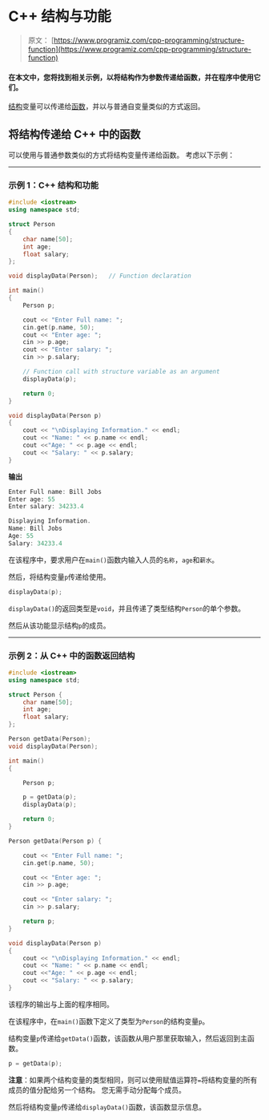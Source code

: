# C++ 结构与功能

> 原文： [https://www.programiz.com/cpp-programming/structure-function](https://www.programiz.com/cpp-programming/structure-function)

#### 在本文中，您将找到相关示例，以将结构作为参数传递给函数，并在程序中使用它们。

[结构](/cpp-programming/structure "C++ structures")变量可以传递给[函数](/cpp-programming/function "C++ function")，并以与普通自变量类似的方式返回。

## 将结构传递给 C++ 中的函数

可以使用与普通参数类似的方式将结构变量传递给函数。 考虑以下示例：

* * *

### 示例 1：C++ 结构和功能

```cpp
#include <iostream>
using namespace std;

struct Person
{
    char name[50];
    int age;
    float salary;
};

void displayData(Person);   // Function declaration

int main()
{
    Person p;

    cout << "Enter Full name: ";
    cin.get(p.name, 50);
    cout << "Enter age: ";
    cin >> p.age;
    cout << "Enter salary: ";
    cin >> p.salary;

    // Function call with structure variable as an argument
    displayData(p);

    return 0;
}

void displayData(Person p)
{
    cout << "\nDisplaying Information." << endl;
    cout << "Name: " << p.name << endl;
    cout <<"Age: " << p.age << endl;
    cout << "Salary: " << p.salary;
}
```

**输出**

```cpp
Enter Full name: Bill Jobs
Enter age: 55
Enter salary: 34233.4

Displaying Information.
Name: Bill Jobs
Age: 55
Salary: 34233.4
```

在该程序中，要求用户在`main()`函数内输入人员的`名称`，`age`和`薪水`。

然后，将结构变量`p`传递给使用。

```cpp
displayData(p);
```

`displayData()`的返回类型是`void`，并且传递了类型结构`Person`的单个参数。

然后从该功能显示结构`p`的成员。

* * *

### 示例 2：从 C++ 中的函数返回结构

```cpp
#include <iostream>
using namespace std;

struct Person {
    char name[50];
    int age;
    float salary;
};

Person getData(Person); 
void displayData(Person); 

int main()
{

    Person p;

    p = getData(p);   
    displayData(p);

    return 0;
}

Person getData(Person p) {

    cout << "Enter Full name: ";
    cin.get(p.name, 50);

    cout << "Enter age: ";
    cin >> p.age;

    cout << "Enter salary: ";
    cin >> p.salary;

    return p;
}

void displayData(Person p)
{
    cout << "\nDisplaying Information." << endl;
    cout << "Name: " << p.name << endl;
    cout <<"Age: " << p.age << endl;
    cout << "Salary: " << p.salary;
} 
```

该程序的输出与上面的程序相同。

在该程序中，在`main()`函数下定义了类型为`Person`的结构变量`p`。

结构变量`p`传递给`getData()`函数，该函数从用户那里获取输入，然后返回到主函数。

```cpp
p = getData(p); 
```

**注意**：如果两个结构变量的类型相同，则可以使用赋值运算符`=`将结构变量的所有成员的值分配给另一个结构。 您无需手动分配每个成员。

然后将结构变量`p`传递给`displayData()`函数，该函数显示信息。